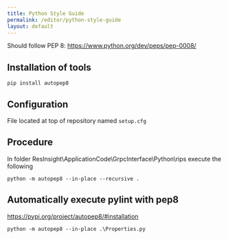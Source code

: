 ```yaml
---
title: Python Style Guide
permalink: /editor/python-style-guide
layout: default
---
```



Should follow PEP 8: https://www.python.org/dev/peps/pep-0008/
## Installation of tools
`pip install autopep8`

## Configuration
File located at top of repository named `setup.cfg`

## Procedure
In folder ResInsight\ApplicationCode\GrpcInterface\Python\rips execute the following

`python -m autopep8 --in-place --recursive .`

## Automatically execute pylint with pep8
https://pypi.org/project/autopep8/#installation

`python -m autopep8 --in-place .\Properties.py`

